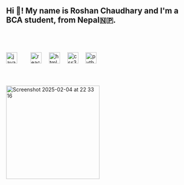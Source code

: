 <h2 align="left">Hi 👋! My name is Roshan Chaudhary and
  I'm a BCA student,
  from Nepal🇳🇵.</h2>
<!-- --->

<br>
<br>




###

<div align="left">
  <img src="https://cdn.jsdelivr.net/gh/devicons/devicon/icons/javascript/javascript-original.svg" height="30" alt="javascript logo"  />
  <img width="12" />
 
  <img width="12" />
  <img src="https://cdn.jsdelivr.net/gh/devicons/devicon/icons/react/react-original.svg" height="30" alt="react logo"  />
  <img width="12" />
  <img src="https://cdn.jsdelivr.net/gh/devicons/devicon/icons/html5/html5-original.svg" height="30" alt="html5 logo"  />
  <img width="12" />
  <img src="https://cdn.jsdelivr.net/gh/devicons/devicon/icons/css3/css3-original.svg" height="30" alt="css3 logo"  />
  <img width="12" />
  <img src="https://cdn.jsdelivr.net/gh/devicons/devicon/icons/python/python-original.svg" height="30" alt="python logo"  />
  <img width="12" />

</div>

###
</br>
<br>

<div align="left">
<img width="253" alt="Screenshot 2025-02-04 at 22 33 16" src="https://github.com/user-attachments/assets/3250338b-098a-4064-ab2c-16ce49a02e7a" />



